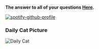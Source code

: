 **The answer to all of your questions  [Here](http://www.staggeringbeauty.com).** 


[![spotify-github-profile](https://spotify-github-profile.kittinanx.com/api/view?uid=svky9iz42tgmy2asgqflgdqf7&cover_image=true&theme=default&show_offline=false&background_color=121212&interchange=true&bar_color=53b14f&bar_color_cover=false)](https://spotify-github-profile.kittinanx.com/api/view?uid=svky9iz42tgmy2asgqflgdqf7&redirect=true)


### Daily Cat Picture
<!-- START_CAT_PICTURE -->
![Daily Cat](https://cdn2.thecatapi.com/images/MjA3NDMzMg.jpg)
<!-- END_CAT_PICTURE -->
